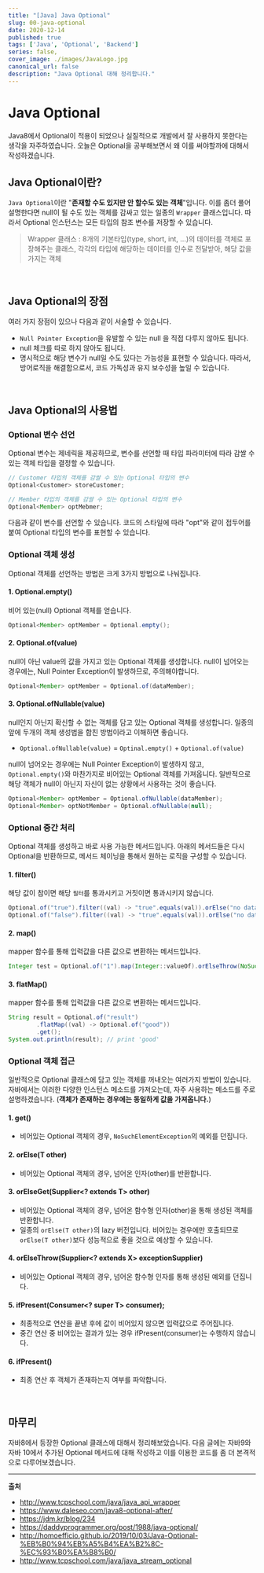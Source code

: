 ```yaml
---
title: "[Java] Java Optional"
slug: 00-java-optional
date: 2020-12-14
published: true
tags: ['Java', 'Optional', 'Backend']
series: false,
cover_image: ./images/JavaLogo.jpg
canonical_url: false
description: "Java Optional 대해 정리합니다."
---
```


# Java Optional

Java8에서 Optional이 적용이 되었으나 실질적으로 개발에서 잘 사용하지 못한다는 생각을 자주하였습니다. 오늘은 Optional을 공부해보면서 왜 이를 써야할까에 대해서 작성하겠습니다.

## Java Optional이란?

`Java Optional`이란 "**존재할 수도 있지만 안 할수도 있는 객체**"입니다. 이를 좀더 풀어 설명한다면 null이 될 수도 있는 객체를 감싸고 있는 일종의 `Wrapper` 클래스입니다. 따라서 Optional 인스턴스는 모든 타입의 참조 변수를 저장할 수 있습니다.

> Wrapper 클래스 : 8개의 기본타입(type, short, int, ...)의 데이터를 객체로 포장해주는 클래스, 각각의 타입에 해당하는 데이터를 인수로 전달받아, 해당 값을 가지는 객체 

<br/>

## Java Optional의 장점

여러 가지 장점이 있으나 다음과 같이 서술할 수 있습니다.
- `Null Pointer Exception`을 유발할 수 있는 null 을 직접 다루지 않아도 됩니다.
- null 체크를 따로 하지 않아도 됩니다.
- 명시적으로 해당 변수가 null일 수도 있다는 가능성을 표현할 수 있습니다. 따라서, 방어로직을 해결함으로서, 코드 가독성과 유지 보수성을 높일 수 있습니다.


<br/>

## Java Optional의 사용법

### Optional 변수 선언

Optional 변수는 제네릭을 제공하므로, 변수를 선언할 때 타입 파라미터에 따라 감쌀 수 있는 객체 타입을 결정할 수 있습니다.

```java
// Customer 타입의 객체를 감쌀 수 있는 Optional 타입의 변수
Optional<Customer> storeCustomer;   

// Member 타입의 객체를 감쌀 수 있는 Optional 타입의 변수
Optional<Member> optMebmer;

```

다음과 같이 변수를 선언할 수 있습니다. 코드의 스타일에 따라 "opt"와 같이 접두어를 붙여 Optional 타입의 변수를 표현할 수 있습니다.

### Optional 객체 생성

Optional 객체를 선언하는 방법은 크게 3가지 방법으로 나눠집니다.

#### 1. Optional.empty()

비어 있는(null) Optional 객체를 얻습니다.

```java
Optional<Member> optMember = Optional.empty();
```

#### 2. Optional.of(value)

null이 아닌 value의 값을 가지고 있는 Optional 객체를 생성합니다. null이 넘어오는 경우에는, Null Pointer Exception이 발생하므로, 주의해야합니다.

```java
Optional<Member> optMember = Optional.of(dataMember);
```

#### 3. Optional.ofNullable(value)

null인지 아닌지 확신할 수 없는 객체를 담고 있는 Optional 객체를 생성합니다. 일종의 앞에 두개의 객체 생성법을 합친 방법이라고 이해하면 좋습니다.
- `Optional.ofNullable(value)` = `Optinal.empty()` + `Optional.of(value)`

null이 넘어오는 경우에는 Null Pointer Exception이 발생하지 않고, `Optional.empty()`와 마찬가지로 비어있는 Optional 객체를 가져옵니다. 일반적으로 해당 객체가 null이 아닌지 자신이 없는 상황에서 사용하는 것이 좋습니다.

```java
Optional<Member> optMember = Optional.ofNullable(dataMember);
Optional<Member> optNotMember = Optional.ofNullable(null);
```

### Optional 중간 처리

Optional 객체를 생성하고 바로 사용 가능한 메서드입니다. 아래의 메서드들은 다시 Optional을 반환하므로, 메서드 체이닝을 통해서 원하는 로직을 구성할 수 있습니다.

#### 1. filter()

해당 값이 참이면 해당 `필터`를 통과시키고 거짓이면 통과시키지 않습니다.

```java
Optional.of("true").filter((val) -> "true".equals(val)).orElse("no data"); // return "true"
Optional.of("false").filter((val) -> "true".equals(val)).orElse("no data"); // return "no data"
```

#### 2. map()

mapper 함수를 통해 입력값을 다른 값으로 변환하는 메서드입니다.

```java
Integer test = Optional.of("1").map(Integer::valueOf).orElseThrow(NoSuchElementException::new); // return 1 (number)
```

#### 3. flatMap()

mapper 함수를 통해 입력값을 다른 값으로 변환하는 메서드입니다.

```java
String result = Optional.of("result")
        .flatMap((val) -> Optional.of("good"))
        .get();
System.out.println(result); // print 'good'
```

### Optional 객체 접근

일반적으로 Optional 클래스에 담고 있는 객체를 꺼내오는 여러가지 방법이 있습니다. 자바에서는 이러한 다양한 인스턴스 메소드를 가져오는데, 자주 사용하는 메소드를 주로 설명하겠습니다. (**객체가 존재하는 경우에는 동일하게 값을 가져옵니다.**)

#### 1. get()

- 비어있는 Optional 객체의 경우, `NoSuchElementException`의 예외를 던집니다.

#### 2. orElse(T other)

- 비어있는 Optional 객체의 경우, 넘어온 인자(other)를 반환합니다.

#### 3. orElseGet(Supplier<? extends T> other)

- 비어있는 Optional 객체의 경우, 넘어온 함수형 인자(other)을 통해 생성된 객체를 반환합니다.
- 일종의 `orElse(T other)`의 lazy 버전입니다. 비어있는 경우에만 호출되므로 `orElse(T other)`보다 성능적으로 좋을 것으로 예상할 수 있습니다.

#### 4. orElseThrow(Supplier<? extends X> exceptionSupplier)

- 비어있는 Optional 객체의 경우, 넘어온 함수형 인자를 통해 생성된 예외를 던집니다.

#### 5. ifPresent(Consumer<? super T> consumer);

- 최종적으로 연산을 끝낸 후에 값이 비어있지 않으면 입력값으로 주어집니다.
- 중간 연산 중 비어있는 결과가 있는 경우 ifPresent(consumer)는 수행하지 않습니다.

#### 6. ifPresent()

- 최종 연산 후 객체가 존재하는지 여부를 파악합니다.

<br/>

## 마무리

자바8에서 등장한 Optional 클래스에 대해서 정리해보았습니다. 다음 글에는 자바9와 자바 10에서 추가된 Optional 메서드에 대해 작성하고 이를 이용한 코드를 좀 더 본격적으로 다루어보겠습니다.

---
**출처**
- http://www.tcpschool.com/java/java_api_wrapper
- https://www.daleseo.com/java8-optional-after/
- https://jdm.kr/blog/234
- https://daddyprogrammer.org/post/1988/java-optional/
- http://homoefficio.github.io/2019/10/03/Java-Optional-%EB%B0%94%EB%A5%B4%EA%B2%8C-%EC%93%B0%EA%B8%B0/
- http://www.tcpschool.com/java/java_stream_optional